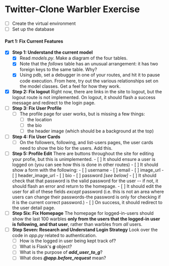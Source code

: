 # Twitter-Clone Warbler Exercise

- [ ] Create the virtual environment
- [ ] Set up the database

#### Part 1: Fix Current Features
- [x] **Step 1: Understand the current model**
    - [x] Read *models.py*. Make a diagram of the four tables.
    - [x] Note that the *follows* table has an unusual arrangement: it has two foreign keys to the same table. Why?
    - [x] Using pdb, set a debugger in one of your routes, and hit it to pause code execution. From here, try out the various relationships set on the model classes. Get a feel for how they work.
- [x] **Step 2: Fix logout**
    Right now, there are links in the site to logout, but the logout route is not implemented. On logout, it should flash a success message and redirect to the login page.
- [ ] **Step 3: Fix User Profile**
    - [ ] The profile page for user works, but is missing a few things:
        - [ ] the location
        - [ ] the bio
        - [ ] the header image (which should be a background at the top)
- [ ] **Step 4: Fix User Cards**
    - [ ] On the followers, following, and list-users pages, the user cards need to show the bio for the users. Add this.
- [ ] **Step 5: Profile Edit**
    There are buttons throughout the site for editing your profie, but this is unimplemented.
        - [ ] It should ensure a user is logged on (you can see how this is done in other routes)
        - [ ] It should show a form with the following:
            - [ ] username
            - [ ] email
            - [ ] image_url
            - [ ] header_image_url
            - [ ] bio
            - [ ] password *[see below]*
        - [ ] It should check that that password is the valid password for the user -- if not, it should flash an error and return to the homepage.
        - [ ] It should edit the user for all of these fields *except* password (i.e. this is not an area where users can change their passwords-the password is only for checking if it is the current correct password.)
        - [ ] On success, it should redirect to the user detail page.
- [ ] **Step Six: Fix Homepage**
    The homepage for logged-in-users should show the last 100 warbles **only from the users that the logged-in user is following, and that user**, rather than warbles from *all* users.
- [ ] **Step Seven: Research and Understand Login Strategy**
    Look over the code in *app.py* related to authentication.
    - [ ] How is the logged in user being kept track of?
    - [ ] What is Flask's ***g*** object?
    - [ ] What is the purpose of ***add_user_to_g***?
    - [ ] What does ***@app.before_request*** mean?
